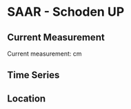 # SAAR - Schoden UP

## Current Measurement

Current measurement: <Value topic="rivers/pegel-online/SAAR/Schoden UP/measurementValue"/> cm

## Time Series

<TimeSeries topic="rivers/pegel-online/SAAR/Schoden UP/measurementValue" period="week" />

## Location

<WorldMap>
  <Marker lat="49.63952417340251" lon="6.573535268263185" labelTopic="rivers/pegel-online/SAAR/Schoden UP" />
</WorldMap>
